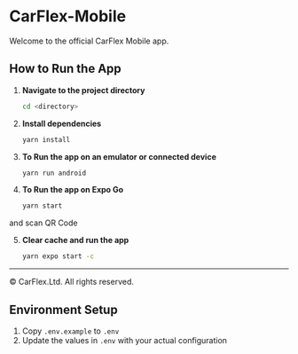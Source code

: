 # CarFlex-Mobile
Welcome to the official CarFlex Mobile app.

## How to Run the App

1. **Navigate to the project directory**  
   ```bash
   cd <directory>
   ```

2. **Install dependencies**  
   ```bash
   yarn install
   ```

3. **To Run the app on an emulator or connected device**  
   ```bash
   yarn run android
   ```

3. **To Run the app on Expo Go**  
   ```bash
   yarn start
   ```
  and scan QR Code

5. **Clear cache and run the app**  
   ```bash
   yarn expo start -c
   ```

---

&copy; CarFlex.Ltd. All rights reserved.

## Environment Setup

1. Copy `.env.example` to `.env`
2. Update the values in `.env` with your actual configuration
